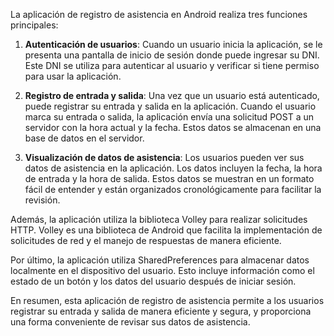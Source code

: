 La aplicación de registro de asistencia en Android realiza tres funciones principales:

1. **Autenticación de usuarios**: Cuando un usuario inicia la aplicación, se le presenta una pantalla de inicio de sesión donde puede ingresar su DNI. Este DNI se utiliza para autenticar al usuario y verificar si tiene permiso para usar la aplicación.

2. **Registro de entrada y salida**: Una vez que un usuario está autenticado, puede registrar su entrada y salida en la aplicación. Cuando el usuario marca su entrada o salida, la aplicación envía una solicitud POST a un servidor con la hora actual y la fecha. Estos datos se almacenan en una base de datos en el servidor.

3. **Visualización de datos de asistencia**: Los usuarios pueden ver sus datos de asistencia en la aplicación. Los datos incluyen la fecha, la hora de entrada y la hora de salida. Estos datos se muestran en un formato fácil de entender y están organizados cronológicamente para facilitar la revisión.

Además, la aplicación utiliza la biblioteca Volley para realizar solicitudes HTTP. Volley es una biblioteca de Android que facilita la implementación de solicitudes de red y el manejo de respuestas de manera eficiente.

Por último, la aplicación utiliza SharedPreferences para almacenar datos localmente en el dispositivo del usuario. Esto incluye información como el estado de un botón y los datos del usuario después de iniciar sesión.

En resumen, esta aplicación de registro de asistencia permite a los usuarios registrar su entrada y salida de manera eficiente y segura, y proporciona una forma conveniente de revisar sus datos de asistencia.
